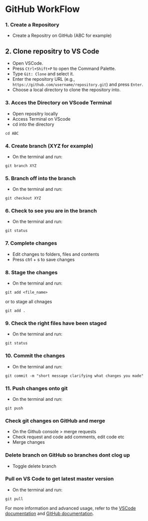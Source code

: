# GitHub WorkFlow

### 1. Create a Repository
- Create a Repositry on GitHub (ABC for example)  


## 2. Clone repositry to VS Code  
- Open VSCode.
- Press `Ctrl+Shift+P` to open the Command Palette.
- Type `Git: Clone` and select it.
- Enter the repository URL (e.g., `https://github.com/username/repository.git`) and press `Enter`.
- Choose a local directory to clone the repository into.


### 3. Acces the Directory on VScode Terminal

- Open repositry locally 
- Access Terminal on VScode
- cd into the directory 

 ```
 cd ABC
```

### 4. Create branch (XYZ for example)

- On the terminal and run:

```
git branch XYZ
```

### 5. Branch off into the branch

- On the terminal and run:

 ```
git checkout XYZ
 ```

### 6. Check to see you are in the branch 

- On the terminal and run:

```
git status
```

### 7. Complete changes

- Edit changes to folders, files and contents
- Press ctrl + s to save changes

### 8. Stage the changes

- On the terminal and run:

```
git add <file_name>
```

or to stage all chnages 

```
git add .
```

### 9. Check the right files have been staged

- On the terminal and run:

```
git status
```

### 10. Commit the changes

- On the terminal and run:

```
git commit -m "short message clarifying what changes you made"
```

### 11. Push changes onto git 

- On the terminal and run:

```
git push
```

### Check git changes on GitHub and merge 
- On the Github console > merge requests
- Check request and code add comments, edit code etc
- Merge changes

### Delete branch on GitHub so branches dont clog up 
- Toggle delete branch 

### Pull on VS Code to get latest master version 

- On the terminal and run:

```
git pull
```

For more information and advanced usage, refer to the [VSCode documentation](https://code.visualstudio.com/docs) and [GitHub documentation](https://docs.github.com/en).
